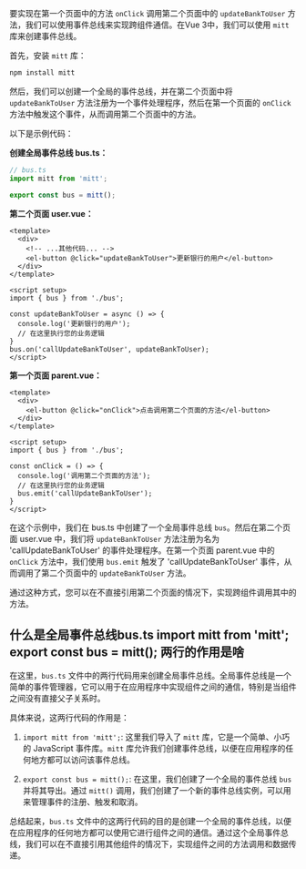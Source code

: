 

要实现在第一个页面中的方法 `onClick` 调用第二个页面中的 `updateBankToUser` 方法，我们可以使用事件总线来实现跨组件通信。在Vue 3中，我们可以使用 `mitt` 库来创建事件总线。

首先，安装 `mitt` 库：
```bash
npm install mitt
```

然后，我们可以创建一个全局的事件总线，并在第二个页面中将 `updateBankToUser` 方法注册为一个事件处理程序，然后在第一个页面的 `onClick` 方法中触发这个事件，从而调用第二个页面中的方法。

以下是示例代码：

**创建全局事件总线 bus.ts：**
```ts
// bus.ts
import mitt from 'mitt';

export const bus = mitt();
```

**第二个页面 user.vue：**
```vue
<template>
  <div>
    <!-- ...其他代码... -->
    <el-button @click="updateBankToUser">更新银行的用户</el-button>
  </div>
</template>

<script setup>
import { bus } from './bus';

const updateBankToUser = async () => {
  console.log('更新银行的用户');
  // 在这里执行您的业务逻辑
}
bus.on('callUpdateBankToUser', updateBankToUser);
</script>
```

**第一个页面 parent.vue：**
```vue
<template>
  <div>
    <el-button @click="onClick">点击调用第二个页面的方法</el-button>
  </div>
</template>

<script setup>
import { bus } from './bus';

const onClick = () => {
  console.log('调用第二个页面的方法');
  // 在这里执行您的业务逻辑
  bus.emit('callUpdateBankToUser');
}
</script>
```

在这个示例中，我们在 bus.ts 中创建了一个全局事件总线 `bus`。然后在第二个页面 user.vue 中，我们将 `updateBankToUser` 方法注册为名为 'callUpdateBankToUser' 的事件处理程序。在第一个页面 parent.vue 中的 `onClick` 方法中，我们使用 `bus.emit` 触发了 'callUpdateBankToUser' 事件，从而调用了第二个页面中的 `updateBankToUser` 方法。

通过这种方式，您可以在不直接引用第二个页面的情况下，实现跨组件调用其中的方法。





## 什么是全局事件总线bus.ts import mitt from 'mitt'; export const bus = mitt(); 两行的作用是啥

在这里，`bus.ts` 文件中的两行代码用来创建全局事件总线。全局事件总线是一个简单的事件管理器，它可以用于在应用程序中实现组件之间的通信，特别是当组件之间没有直接父子关系时。

具体来说，这两行代码的作用是：

1. `import mitt from 'mitt';`: 这里我们导入了 `mitt` 库，它是一个简单、小巧的 JavaScript 事件库。`mitt` 库允许我们创建事件总线，以便在应用程序的任何地方都可以访问该事件总线。

2. `export const bus = mitt();`: 在这里，我们创建了一个全局的事件总线 `bus` 并将其导出。通过 `mitt()` 调用，我们创建了一个新的事件总线实例，可以用来管理事件的注册、触发和取消。

总结起来，`bus.ts` 文件中的这两行代码的目的是创建一个全局的事件总线，以便在应用程序的任何地方都可以使用它进行组件之间的通信。通过这个全局事件总线，我们可以在不直接引用其他组件的情况下，实现组件之间的方法调用和数据传递。

